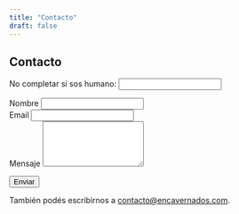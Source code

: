 ```yaml
---
title: "Contacto"
draft: false
---
```


<section class="contacto">
  <h1>Contacto</h1>

  <form name="contacto"
        method="POST"
        data-netlify="true"
        data-netlify-recaptcha="true"
        netlify-honeypot="bot-field"
        action="/gracias/"
        class="contacto-form">


  <input type="hidden" name="form-name" value="contacto">

  <p class="hidden">
      <label>No completar si sos humano:
        <input name="bot-field">
      </label>
    </p>

  <div class="field">
      <label for="nombre">Nombre</label>
      <input id="nombre" type="text" name="nombre" required>
    </div>

  <div class="field">
      <label for="email">Email</label>
      <input id="email" type="email" name="email" required>
    </div>

  <div class="field">
      <label for="mensaje">Mensaje</label>
      <textarea id="mensaje" name="mensaje" rows="5" required></textarea>
    </div>

  <div data-netlify-recaptcha="true" id="captcha"></div>

  <button type="submit" id="enviar-btn" class="btn">Enviar</button>
  </form>

  <p class="contacto-alt">También podés escribirnos a <a href="mailto:contacto@encavernados.com">contacto@encavernados.com</a>.</p>
</section>

<script>
document.addEventListener("DOMContentLoaded", () => {
  const form = document.querySelector('form[name="contacto"]');
  form.addEventListener("submit", (e) => {
    if (window.grecaptcha && typeof grecaptcha.getResponse === "function") {
      const response = grecaptcha.getResponse();
      if (!response) {
        e.preventDefault();
        alert("Por favor confirmá el reCAPTCHA antes de enviar el mensaje.");
      }
    }
  });
});
</script>
